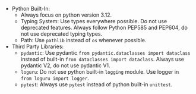 - Python Built-In:
  - Always focus on python version 3.12.
  - Typing System: Use types everywhere possible. Do not use deprecated features. Always follow Python PEP585 and PEP604, do not use deprecated typing types.
  - Path: Use `pathlib` instead of `os` whenever possible.
- Third Party Libraries:
  - `pydantic`: Use pydantic `from pydantic.dataclasses import dataclass` instead of built-in `from dataclasses import dataclass`. Always use pydantic V2, do not use pydantic V1.
  - `loguru`: Do not use python built-in `logging` module. Use logger in `from loguru import logger`.
  - `pytest`: Always use `pytest` instead of python built-in `unittest`.
